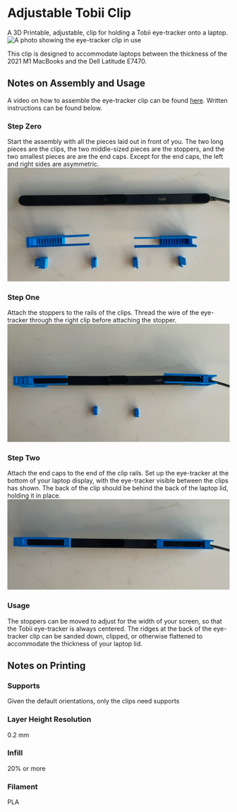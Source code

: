 # Adjustable Tobii Clip
A 3D Printable, adjustable, clip for holding a Tobii eye-tracker onto a laptop.
![A photo showing the eye-tracker clip in use](/images/clip_in_use.jpeg)

This clip is designed to accommodate laptops between the thickness of the 2021 M1 MacBooks and the Dell Latitude E7470.

## Notes on Assembly and Usage
A video on how to assemble the eye-tracker clip can be found [here](https://youtu.be/O6Jt8ge1TOA). Written instructions can be found below.

### Step Zero
Start the assembly with all the pieces laid out in front of you. 
The two long pieces are the clips, the two middle-sized pieces are the stoppers, and the two smallest pieces are are the end caps.
Except for the end caps, the left and right sides are asymmetric.
![Step zero of the eye-tracker clip assembly](/images/clip_step_0.jpeg)

### Step One
Attach the stoppers to the rails of the clips.
Thread the wire of the eye-tracker through the right clip before attaching the stopper.
![Step one of the eye-tracker clip assembly](/images/clip_step_1.jpeg)

### Step Two
Attach the end caps to the end of the clip rails.
Set up the eye-tracker at the bottom of your laptop display, with the eye-tracker visible between the clips has shown. The back of the clip should be behind the back of the laptop lid, holding it in place.
![Step two of the eye-tracker clip assembly](/images/clip_step_2.jpeg)

### Usage
The stoppers can be moved to adjust for the width of your screen, so that the Tobii eye-tracker is always centered.
The ridges at the back of the eye-tracker clip can be sanded down, clipped, or otherwise flattened to accommodate the thickness of your laptop lid.

## Notes on Printing
### Supports
Given the default orientations, only the clips need supports

### Layer Height Resolution
0.2 mm

### Infill
20% or more

### Filament
PLA

